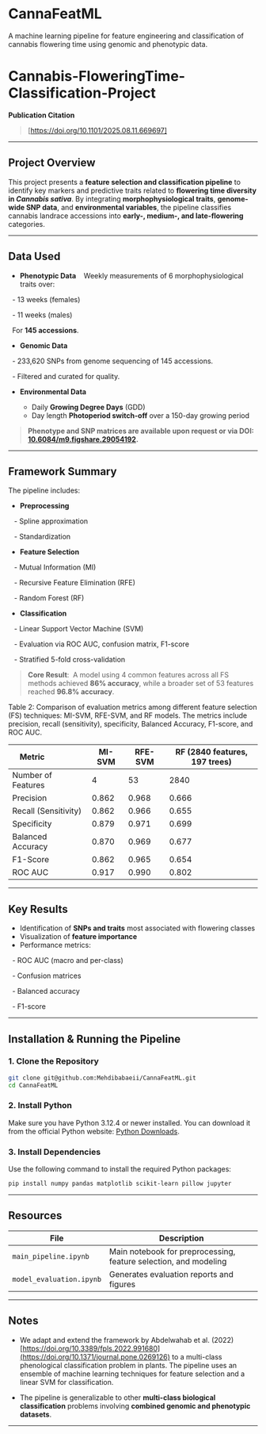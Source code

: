 # CannaFeatML
A machine learning pipeline for feature engineering and classification of cannabis flowering time using genomic and phenotypic data.


# Cannabis-FloweringTime-Classification-Project

**Publication Citation**  
> [https://doi.org/10.1101/2025.08.11.669697]

---

## Project Overview

This project presents a **feature selection and classification pipeline** to identify key markers and predictive traits related to **flowering time diversity in *Cannabis sativa***. By integrating **morphophysiological traits**, **genome-wide SNP data**, and **environmental variables**, the pipeline classifies cannabis landrace accessions into **early-, medium-, and late-flowering** categories.

---

## Data Used

- **Phenotypic Data**  
  Weekly measurements of 6 morphophysiological traits over:
  
    - 13 weeks (females)
     
    - 11 weeks (males)  
  
  For **145 accessions**.
  

- **Genomic Data**
  
  - 233,620 SNPs from genome sequencing of 145 accessions.
  
  - Filtered and curated for quality.

- **Environmental Data**
  
  - Daily **Growing Degree Days** (GDD)
  - Day length **Photoperiod switch-off** over a 150-day growing period



> **Phenotype and SNP matrices are available upon request or via DOI: [10.6084/m9.figshare.29054192](https://doi.org/10.6084/m9.figshare.29054192).**


---

## Framework Summary
The pipeline includes:

- **Preprocessing**
   
   - Spline approximation
   
   - Standardization

- **Feature Selection**
   
   - Mutual Information (MI)
   
   - Recursive Feature Elimination (RFE)
   
   - Random Forest (RF)

- **Classification**
   
   - Linear Support Vector Machine (SVM)
   
   - Evaluation via ROC AUC, confusion matrix, F1-score
   
   - Stratified 5-fold cross-validation

> **Core Result**:  
> A model using 4 common features across all FS methods achieved **86% accuracy**, while a broader set of 53 features reached **96.8% accuracy**.


Table 2: Comparison of evaluation metrics among different feature selection (FS) techniques: MI-SVM, RFE-SVM, and RF models. The metrics include precision, recall (sensitivity), specificity, Balanced Accuracy, F1-score, and ROC AUC.

| Metric                | MI-SVM | RFE-SVM | RF (2840 features, 197 trees) |
|-----------------------|--------|---------|-------------------------------|
| Number of Features    |   4    |   53    |             2840              |
| Precision             |  0.862 |  0.968  |             0.666             |
| Recall (Sensitivity)  |  0.862 |  0.966  |             0.655             |
| Specificity           |  0.879 |  0.971  |             0.699             |
| Balanced Accuracy     |  0.870 |  0.969  |             0.677             |
| F1-Score              |  0.862 |  0.965  |             0.654             |
| ROC AUC               |  0.917 |  0.990  |             0.802             |

---

## Key Results

- Identification of **SNPs and traits** most associated with flowering classes
- Visualization of **feature importance**
- Performance metrics:
  
  - ROC AUC (macro and per-class)
  
  - Confusion matrices
  
  - Balanced accuracy
  
  - F1-score

---
## Installation & Running the Pipeline

### 1. Clone the Repository

```bash
git clone git@github.com:Mehdibabaeii/CannaFeatML.git
cd CannaFeatML
```

### 2. Install Python

Make sure you have Python 3.12.4 or newer installed.
You can download it from the official Python website: [Python Downloads](https://www.python.org/downloads/).


### 3. Install Dependencies

Use the following command to install the required Python packages:

```bash
pip install numpy pandas matplotlib scikit-learn pillow jupyter
```
---
## Resources

| File | Description |
|------|-------------|
| `main_pipeline.ipynb` | Main notebook for preprocessing, feature selection, and modeling |
| `model_evaluation.ipynb` | Generates evaluation reports and figures |

---

## Notes

- We adapt and extend the framework by Abdelwahab et al. (2022) [https://doi.org/10.3389/fpls.2022.991680](https://doi.org/10.1371/journal.pone.0269126) to a multi-class phenological classification problem in plants. The pipeline uses an ensemble of machine learning techniques for feature selection and a linear SVM for classification.

- The pipeline is generalizable to other **multi-class biological classification** problems involving **combined genomic and phenotypic datasets**.

---

